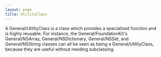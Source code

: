 ```yaml
---
layout: page
title: UtilityClass
---
```




A General/UtilityClass is a class which provides a specialized function and is highly reusable. For instance, the General/FoundationKit's General/NSArray, General/NSDictionary, General/NSSet, and General/NSString classes can all be seen as being a General/UtilityClass, because they are useful without needing subclassing.
